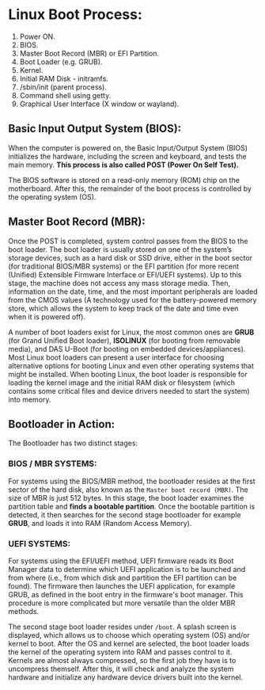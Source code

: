 # Linux Boot Process:

1. Power ON.
1. BIOS.
1. Master Boot Record (MBR) or EFI Partition.
1. Boot Loader (e.g. GRUB).
1. Kernel.
1. Initial RAM Disk - initramfs.
1. /sbin/init (parent process).
1. Command shell using getty.
1. Graphical User Interface (X window or wayland).

## Basic Input Output System (BIOS):

When the computer is powered on, the Basic Input/Output System (BIOS) initializes the hardware, including the screen and keyboard, and tests the main memory. **This process is also called POST (Power On Self Test).**

The BIOS software is stored on a read-only memory (ROM) chip on the motherboard. After this, the remainder of the boot process is controlled by the operating system (OS).

## Master Boot Record (MBR):

Once the POST is completed, system control passes from the BIOS to the boot loader. The boot loader is usually stored on one of the system’s storage devices, such as a hard disk or SSD drive, either in the boot sector (for traditional BIOS/MBR systems) or the EFI partition (for more recent (Unified) Extensible Firmware Interface or EFI/UEFI systems). Up to this stage, the machine does not access any mass storage media. Then, information on the date, time, and the most important peripherals are loaded from the CMOS values (A technology used for the battery-powered memory store, which allows the system to keep track of the date and time even when it is powered off).

A number of boot loaders exist for Linux, the most common ones are **GRUB** (for Grand Unified Boot loader), **ISOLINUX** (for booting from removable media), and DAS U-Boot (for booting on embedded devices/appliances). Most Linux boot loaders can present a user interface for choosing alternative options for booting Linux and even other operating systems that might be installed. When booting Linux, the boot loader is responsible for loading the kernel image and the initial RAM disk or filesystem (which contains some critical files and device drivers needed to start the system) into memory.

## Bootloader in Action:

The Bootloader has two distinct stages:

### BIOS / MBR SYSTEMS:
For systems using the BIOS/MBR method, the bootloader resides at the first sector of the hard disk, also known as the `Master boot record (MBR)`. The size of MBR is just 512 bytes. In this stage, the boot loader examines the partition table and **finds a bootable partition**. Once the bootable partition is detected, it then searches for the second stage bootloader for example **GRUB**, and loads it into RAM (Random Access Memory).

### UEFI SYSTEMS:

For systems using the EFI/UEFI method, UEFI firmware reads its Boot Manager data to determine which UEFI application is to be launched and from where (i.e., from which disk and partition the EFI partition can be found). The firmware then launches the UEFI application, for example GRUB, as defined in the boot entry in the firmware's boot manager. This procedure is more complicated but more versatile than the older MBR methods.

The second stage boot loader resides under `/boot`. A splash screen is displayed, which allows us to choose which operating system (OS) and/or kernel to boot. After the OS and kernel are selected, the boot loader loads the kernel of the operating system into RAM and passes control to it. Kernels are almost always compressed, so the first job they have is to uncompress themself. After this, it will check and analyze the system hardware and initialize any hardware device drivers built into the kernel.


